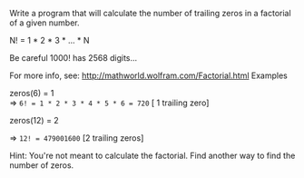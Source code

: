 Write a program that will calculate the number of trailing zeros in a factorial of a given number.

N! = 1 * 2 * 3 * ... * N

Be careful 1000! has 2568 digits...

For more info, see: http://mathworld.wolfram.com/Factorial.html
Examples

zeros(6) = 1  
=> `6! = 1 * 2 * 3 * 4 * 5 * 6 = 720` [ 1 trailing zero]

zeros(12) = 2 

=>  `12! = 479001600` [2 trailing zeros]

Hint: You're not meant to calculate the factorial. Find another way to find the number of zeros.
